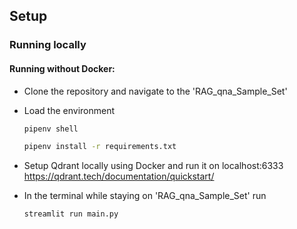 ## Setup

### Running locally

#### Running without Docker:

- Clone the repository and navigate to the 'RAG_qna_Sample_Set'

- Load the environment
    ```bash
  pipenv shell
    ```

    ```bash
  pipenv install -r requirements.txt
    ```

- Setup Qdrant locally using Docker and run it on localhost:6333
    https://qdrant.tech/documentation/quickstart/

- In the terminal while staying on 'RAG_qna_Sample_Set' run 
    ```bash
    streamlit run main.py
    ```